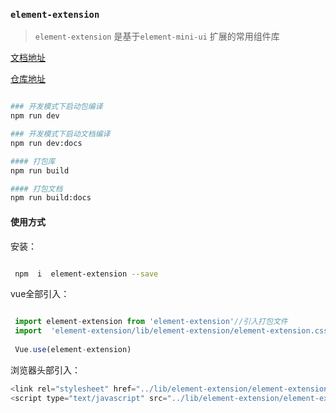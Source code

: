 
### `element-extension`  

> `element-extension` 是基于`element-mini-ui` 扩展的常用组件库

[文档地址](https://ylsoftworkgroup.github.io/element-extension/#/base)

[仓库地址](https://github.com/YLSoftWorkGroup/element-extension)

```bash

### 开发模式下启动包编译
npm run dev

### 开发模式下启动文档编译
npm run dev:docs

#### 打包库
npm run build

#### 打包文档
npm run build:docs
```


#### 使用方式

安装：

```bash

 npm  i  element-extension --save

```


vue全部引入：

```js

 import element-extension from 'element-extension'//引入打包文件
 import  'element-extension/lib/element-extension/element-extension.css'//引入css
 
 Vue.use(element-extension)

```

浏览器头部引入：

```js
<link rel="stylesheet" href="../lib/element-extension/element-extension.css">
<script type="text/javascript" src="../lib/element-extension/element-extension.js"></script>
```




